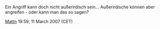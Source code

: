 Ein Angriff kann doch nicht außerirdisch sein... Außerirdische können
aber angreifen - oder kann man das so sagen?


[Mattn](User:Mattn "wikilink") 19:59, 11 March 2007 (CET)